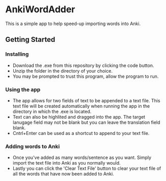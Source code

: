# AnkiWordAdder
This is a simple app to help speed-up importing words into Anki.
## Getting Started
### Installing
* Download the .exe from this repository by clicking the code button.
* Unzip the folder in the directory of your choice.
* You may be prompted to trust this program, allow the program to run.
### Using the app
* The app allows for two fields of text to be appended to a text file. This text file will be created automatically when running the app in the directory in which the .exe is located.
* Text can also be highlited and dragged into the app. The target lanugage field may not be blank but you can leave the translation field blank.
* Cntrl+Enter can be used as a shortcut to append to your text file.
### Adding words to Anki
* Once you've added as many words/sentence as you want. Simply import the text file into Anki as you normally would.
* Lastly you can click the 'Clear Text File' button to clear your text file of all the words that have now been added to Anki.
